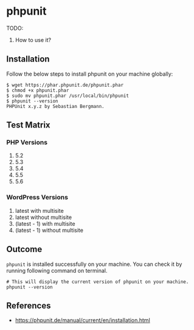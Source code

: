 # phpunit

TODO:

1. How to use it?

## Installation

Follow the below steps to install phpunit on your machine globally:

```
$ wget https://phar.phpunit.de/phpunit.phar
$ chmod +x phpunit.phar
$ sudo mv phpunit.phar /usr/local/bin/phpunit
$ phpunit --version
PHPUnit x.y.z by Sebastian Bergmann.
```

## Test Matrix

### PHP Versions

1. 5.2
2. 5.3
3. 5.4
4. 5.5
5. 5.6

### WordPress Versions

1. latest with multisite
2. latest without multisite
3. (latest - 1) with multisite
4. (latest - 1) without multisite



## Outcome

`phpunit` is installed successfully on your machine. You can check it by running following command on terminal.

```
# This will display the current version of phpunit on your machine.
phpunit --version
```

## References

- https://phpunit.de/manual/current/en/installation.html
